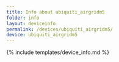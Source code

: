 ```yaml
---
title: Info about ubiquiti_airgridm5
folder: info
layout: deviceinfo
permalink: /devices/ubiquiti_airgridm5/
device: ubiquiti_airgridm5
---
```

{% include templates/device_info.md %}
